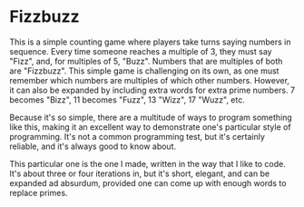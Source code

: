 # Fizzbuzz
This is a simple counting game where players take turns saying numbers in sequence. Every time someone reaches a multiple of 3, they must say "Fizz", and, for multiples of 5, "Buzz". Numbers that are multiples of both are "Fizzbuzz". This simple game is challenging on its own, as one must remember which numbers are multiples of which other numbers. However, it can also be expanded by including extra words for extra prime numbers. 7 becomes "Bizz", 11 becomes "Fuzz", 13 "Wizz", 17 "Wuzz", etc.

Because it's so simple, there are a multitude of ways to program something like this, making it an excellent way to demonstrate one's particular style of programming. It's not a common programming test, but it's certainly reliable, and it's always good to know about.

This particular one is the one I made, written in the way that I like to code. It's about three or four iterations in, but it's short, elegant, and can be expanded ad absurdum, provided one can come up with enough words to replace primes.
